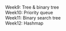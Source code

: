 
Week9: Tree & binary tree <br />
Week10: Priority queue <br />
Week11: Binary search tree <br />
Week12: Hashmap <br />
